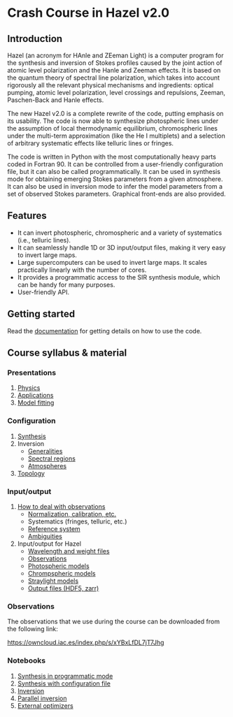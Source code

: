 # Crash Course in Hazel v2.0


## Introduction


Hazel (an acronym for HAnle and ZEeman Light) is a computer program for the 
synthesis and inversion of Stokes profiles caused by the joint action of atomic 
level polarization and the Hanle and Zeeman effects. It is based on the quantum 
theory of spectral line polarization, which takes into account rigorously all the 
relevant physical mechanisms and ingredients: optical pumping, atomic level 
polarization, level crossings and repulsions, Zeeman, Paschen-Back and Hanle effects. 

The new Hazel v2.0 is a complete rewrite of the code, putting emphasis on its
usability. The code is now able to synthesize photospheric lines under the 
assumption of local thermodynamic equilibrium, chromospheric lines under
the multi-term approximation (like the He I multiplets) and a selection of
arbitrary systematic effects like telluric lines or fringes.

The code is written in Python with the most computationally heavy parts coded in Fortran 90. 
It can be controlled from a user-friendly configuration file, but it can also
be called programmatically. It can be used in synthesis mode for obtaining emerging
Stokes parameters from a given atmosphere. It can also be used in inversion mode
to infer the model parameters from a set of observed Stokes parameters.
Graphical front-ends are also provided.

## Features

- It can invert photospheric, chromospheric and a variety of systematics (i.e., telluric lines).
- It can seamlessly handle 1D or 3D input/output files, making it very easy to invert large maps.
- Large supercomputers can be used to invert large maps. It scales practically linearly with the number of cores.
- It provides a programmatic access to the SIR synthesis module, which can be handy for many purposes.
- User-friendly API.


## Getting started

Read the [documentation](http://aasensio.github.io/hazel2) for getting 
details on how to use the code.

## Course syllabus & material

### Presentations

  1. [Physics](https://github.com/aasensio/estes_park18/blob/master/presentations/he_theory.pdf)
  2. [Applications](https://github.com/aasensio/estes_park18/blob/master/presentations/he_applications.pdf)  
  3. [Model fitting](https://github.com/aasensio/estes_park18/blob/master/notebooks/model_fitting.ipynb)

### Configuration
  1. [Synthesis](https://aasensio.github.io/hazel2/config/configuration.html#example-for-synthesis)
  2. Inversion
     * [Generalities](https://aasensio.github.io/hazel2/config/configuration.html#working-mode)
     * [Spectral regions](https://aasensio.github.io/hazel2/config/configuration.html#spectral-regions)
     * [Atmospheres](https://aasensio.github.io/hazel2/config/configuration.html#atmospheres)
  3. [Topology](https://aasensio.github.io/hazel2/config/topology.html)

### Input/output
  1. [How to deal with observations](https://aasensio.github.io/hazel2/preparation/prepareData.html)
     * [Normalization, calibration, etc.](https://aasensio.github.io/hazel2/preparation/prepareData.html)
     * Systematics (fringes, telluric, etc.)
     * [Reference system](https://aasensio.github.io/hazel2/preparation/refsys.html)
     * [Ambiguities](https://aasensio.github.io/hazel2/preparation/ambiguities.html)
  2. Input/output for Hazel
     * [Wavelength and weight files](https://aasensio.github.io/hazel2/io_files/input.html#wavelength-files)
     * [Observations](https://aasensio.github.io/hazel2/io_files/input.html#observations-files)
     * [Photospheric models](https://aasensio.github.io/hazel2/io_files/input.html#photospheric-models)
     * [Chrompspheric models](https://aasensio.github.io/hazel2/io_files/input.html#chromospheric-models)
     * [Straylight models](https://aasensio.github.io/hazel2/io_files/input.html#straylight-models)    
     * [Output files (HDF5, zarr)](https://aasensio.github.io/hazel2/io_files/output.html)

### Observations
The observations that we use during the course can be downloaded from the following link:

  https://owncloud.iac.es/index.php/s/xYBxLfDL7jT7Jhg

### Notebooks
  1. [Synthesis in programmatic mode](https://aasensio.github.io/hazel2/notebooks/prog_synthesis.html)
  2. [Synthesis with configuration file](https://aasensio.github.io/hazel2/notebooks/conf_synthesis.html)
  3. [Inversion](https://aasensio.github.io/hazel2/notebooks/conf_inversion.html)  
  4. [Parallel inversion](https://aasensio.github.io/hazel2/notebooks/parallel.html)
  5. [External optimizers](https://aasensio.github.io/hazel2/notebooks/external_optimizer.html)

